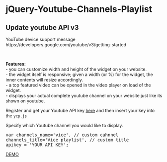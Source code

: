 jQuery-Youtube-Channels-Playlist
================================
<h2>Update youtube API v3</h2>
<p>YouTube device support message<br>
https://developers.google.com/youtube/v3/getting-started</p><br>
<p><b>Features:</b><br>
- you can customize width and height of the widget on your website.<br>
- the widget itself is responsive; given a width (or %) for the widget, the inner contents will resize accordingly.<br>
- a top featured video can be opened in the video player on load of the widget.<br>
- displays your actual complete youtube channel on your website just like its shown on youtube.</p>

<p>Register and get your Youtube API key <a href="https://developers.google.com/youtube/v3/getting-started" target="_blank">here</a> and then insert your key into the <code>ycp.js</code></p>

<p>Specify which Youtube channel you would like to display.
<pre>var channels_name='vice', // custom cahnnel
channels_title='Vice playlist', // custom title
apikey = 'YOUR API KEY';</pre>
</p>

<p><a href="http://ibacor.com/demo/jquery-youtube-channels-playlist/">DEMO</a></p>

